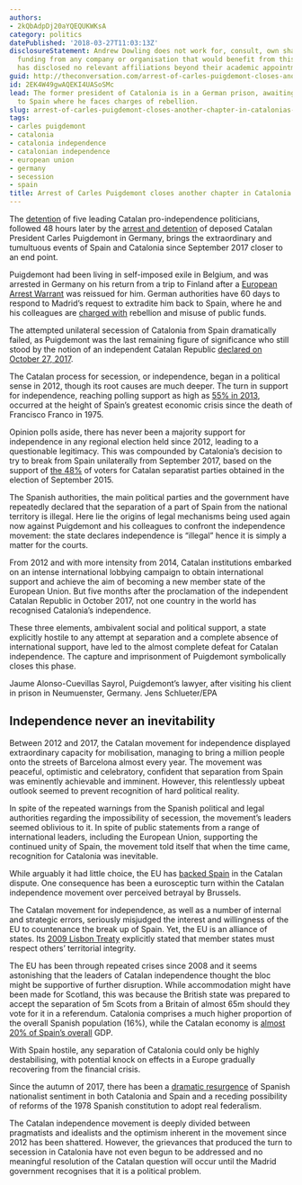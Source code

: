 ```yaml
---
authors:
- 2kQbAdpDj20aYQEQUKWKsA
category: politics
datePublished: '2018-03-27T11:03:13Z'
disclosureStatement: Andrew Dowling does not work for, consult, own shares in or receive
  funding from any company or organisation that would benefit from this article, and
  has disclosed no relevant affiliations beyond their academic appointment.
guid: http://theconversation.com/arrest-of-carles-puigdemont-closes-another-chapter-in-catalonias-bid-for-independence-93979
id: 2EK4W49gwAQEKI4UASoSMc
lead: The former president of Catalonia is in a German prison, awaiting possible extradition
  to Spain where he faces charges of rebellion.
slug: arrest-of-carles-puigdemont-closes-another-chapter-in-catalonias-bid-for-independence
tags:
- carles puigdemont
- catalonia
- catalonia independence
- catalonian independence
- european union
- germany
- secession
- spain
title: Arrest of Carles Puigdemont closes another chapter in Catalonia's bid for independence
---
```

The [detention](http://www.bbc.co.uk/news/world-europe-43519438) of five leading Catalan pro-independence politicians, followed 48 hours later by the [arrest and detention](https://www.theguardian.com/world/2018/mar/26/catalan-leader-carles-puigdemont-remanded-in-custody-in-germany) of deposed Catalan President Carles Puigdemont in Germany, brings the extraordinary and tumultuous events of Spain and Catalonia since September 2017 closer to an end point. 

Puigdemont had been living in self-imposed exile in Belgium, and was arrested in Germany on his return from a trip to Finland after a [European Arrest Warrant](http://www.bbc.co.uk/news/world-europe-43532217) was reissued for him. German authorities have 60 days to respond to Madrid’s request to extradite him back to Spain, where he and his colleagues are [charged with](https://www.politico.eu/article/spain-court-charges-13-catalan-independence-leaders-rebellion/) rebellion and misuse of public funds. 

The attempted unilateral secession of Catalonia from Spain dramatically failed, as Puigdemont was the last remaining figure of significance who still stood by the notion of an independent Catalan Republic [declared on October 27, 2017](https://theconversation.com/catalonia-declares-independence-and-spain-enters-uncharted-territory-86489). 

The Catalan process for secession, or independence, began in a political sense in 2012, though its root causes are much deeper. The turn in support for independence, reaching polling support as high as [55% in 2013](https://www.ara.cat/politica/Centre_d-Estudis_d-Opinio-CEO-independencia-si-no_0_941306030.html), occurred at the height of Spain’s greatest economic crisis since the death of Francisco Franco in 1975. 


Opinion polls aside, there has never been a majority support for independence in any regional election held since 2012, leading to a questionable legitimacy. This was compounded by Catalonia’s decision to try to break from Spain unilaterally from September 2017, based on the support of [the 48%](https://theconversation.com/even-if-separatist-parties-win-the-catalan-election-international-law-doesnt-provide-a-right-to-independence-86900) of voters for Catalan separatist parties obtained in the election of September 2015.

The Spanish authorities, the main political parties and the government have repeatedly declared that the separation of a part of Spain from the national territory is illegal. Here lie the origins of legal mechanisms being used again now against Puigdemont and his colleagues to confront the independence movement: the state declares independence is “illegal” hence it is simply a matter for the courts. 

From 2012 and with more intensity from 2014, Catalan institutions embarked on an intense international lobbying campaign to obtain international support and achieve the aim of becoming a new member state of the European Union. But five months after the proclamation of the independent Catalan Republic in October 2017, not one country in the world has recognised Catalonia’s independence.

These three elements, ambivalent social and political support, a state explicitly hostile to any attempt at separation and a complete absence of international support, have led to the almost complete defeat for Catalan independence. The capture and imprisonment of Puigdemont symbolically closes this phase.

Jaume Alonso-Cuevillas Sayrol, Puigdemont’s lawyer, after visiting his client in prison in Neumuenster, Germany. Jens Schlueter/EPA

## Independence never an inevitability

Between 2012 and 2017, the Catalan movement for independence displayed extraordinary capacity for mobilisation, managing to bring a million people onto the streets of Barcelona almost every year. The movement was peaceful, optimistic and celebratory, confident that separation from Spain was eminently achievable and imminent. However, this relentlessly upbeat outlook seemed to prevent recognition of hard political reality. 

In spite of the repeated warnings from the Spanish political and legal authorities regarding the impossibility of secession, the movement’s leaders seemed oblivious to it. In spite of public statements from a range of international leaders, including the European Union, supporting the continued unity of Spain, the movement told itself that when the time came, recognition for Catalonia was inevitable.

While arguably it had little choice, the EU has [backed Spain](https://www.politico.eu/article/how-the-world-reacted-to-catalan-independence-declaration/) in the Catalan dispute. One consequence has been a eurosceptic turn within the Catalan independence movement over perceived betrayal by Brussels.

The Catalan movement for independence, as well as a number of internal and strategic errors, seriously misjudged the interest and willingness of the EU to countenance the break up of Spain. Yet, the EU is an alliance of states. Its [2009 Lisbon Treaty](http://www.lisbon-treaty.org/wcm/the-lisbon-treaty.html) explicitly stated that member states must respect others’ territorial integrity. 

The EU has been through repeated crises since 2008 and it seems astonishing that the leaders of Catalan independence thought the bloc might be supportive of further disruption. While accommodation might have been made for Scotland, this was because the British state was prepared to accept the separation of 5m Scots from a Britain of almost 65m should they vote for it in a referendum. Catalonia comprises a much higher proportion of the overall Spanish population (16%), while the Catalan economy is [almost 20% of Spain’s overall](https://theconversation.com/catalonia-spain-and-the-economic-consequences-of-a-split-85557) GDP. 


With Spain hostile, any separation of Catalonia could only be highly destabilising, with potential knock on effects in a Europe gradually recovering from the financial crisis. 

Since the autumn of 2017, there has been a [dramatic resurgence](https://www.foreignaffairs.com/articles/spain/2018-02-05/why-spanish-nationalism-rise) of Spanish nationalist sentiment in both Catalonia and Spain and a receding possibility of reforms of the 1978 Spanish constitution to adopt real federalism. 

The Catalan independence movement is deeply divided between pragmatists and idealists and the optimism inherent in the movement since 2012 has been shattered. However, the grievances that produced the turn to secession in Catalonia have not even begun to be addressed and no meaningful resolution of the Catalan question will occur until the Madrid government recognises that it is a political problem.